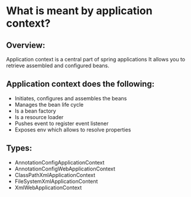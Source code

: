 # What is meant by application context?

## Overview:
Application context is a central part of spring applications
It allows you to retrieve assembled and configured beans.

## Application context does the following:
- Initiates, configures and assembles the beans
- Manages the bean life cycle
- Is a bean factory
- Is a resource loader
- Pushes event to register event listener
- Exposes env which allows to resolve properties

## Types:
- AnnotationConfigApplicationContext
- AnnotationConfigWebApplicationContext
- ClassPathXmlApplicationContext
- FileSystemXmlApplicationContent
- XmlWebApplicationContext
